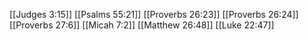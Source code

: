 [[Judges 3:15]]
[[Psalms 55:21]]
[[Proverbs 26:23]]
[[Proverbs 26:24]]
[[Proverbs 27:6]]
[[Micah 7:2]]
[[Matthew 26:48]]
[[Luke 22:47]]
